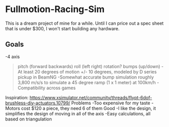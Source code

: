 # Fullmotion-Racing-Sim
This is a dream project of mine for a while. Until I can price out a spec sheet that is under $300, I won't start building any hardware.
## Goals
-4 axis
  > pitch (forward backwards)
  > roll (left right)
  > rotation?
  > bumps (up/down)
-At least 20 degrees of motion 
  > +/- 10 degrees, modeled by D series pickup in BeamNG
-Somewhat accurate bump simulation
  > roughly 3,800 m/s/s to simulate a 45 degree ramp (1 x 1 meter) at 100km/h
-Compatibility across games

 Inspiration:
 https://www.xsimulator.net/community/threads/flypt-6dof-brushless-diy-actuators.10799/
  Problems
    -Too expensive for my taste
    -Motors cost $120 a piece, they need 6 of them
  Good
    -I like the design, it simplifies the design of moving in all of the axis
    -Easy calculations, all based on triangulation
